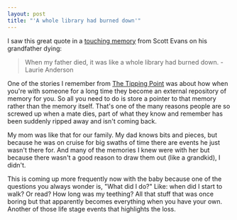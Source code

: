 ```yaml
---
layout: post
title: "'A whole library had burned down'"
---
```




<p>I saw this great quote in a <a href="http://www.antisleep.com/archives/2006-08-30_0337.php">touching memory</a> from Scott Evans on his grandfather dying:</p>

<blockquote>
When my father died, it was like a whole library had burned down. -Laurie Anderson
</blockquote>

<p>One of the stories I remember from <a href="http://www.amazon.com/Tipping-Point-Little-Things-Difference/dp/0316346624/">The Tipping Point</a> was about how when you're with someone for a long time they become an external repository of memory for you. So all you need to do is store a pointer to that memory rather than the memory itself. That's one of the many reasons people are so screwed up when a mate dies, part of what they know and remember has been suddenly ripped away and isn't coming back.</p>

<p>My mom was like that for our family. My dad knows bits and pieces, but because he was on cruise for big swaths of time there are events he just wasn't there for. And many of the memories I knew were with her but because there wasn't a good reason to draw them out (like a grandkid), I didn't.</p>

<p>This is coming up more frequently now with the baby because one of the questions you always wonder is, "What did I do?" Like: when did I start to walk? Or read? How long was my teething? All that stuff that was once boring but that apparently becomes everything when you have your own. Another of those life stage events that highlights the loss.</p>


